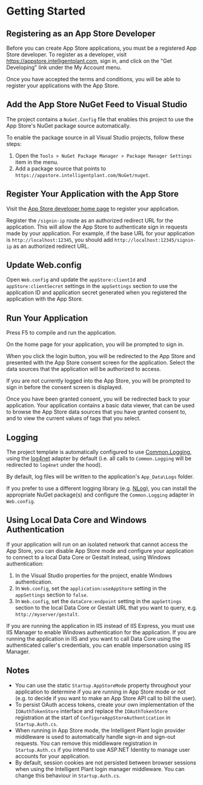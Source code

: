 ﻿# Getting Started

## Registering as an App Store Developer

Before you can create App Store applications, you must be a registered App Store developer.  To register as a developer, visit https://appstore.intelligentplant.com, sign in, and click on the "Get Developing" link under the My Account menu.

Once you have accepted the terms and conditions, you will be able to register your applications with the App Store.

## Add the App Store NuGet Feed to Visual Studio

The project contains a `NuGet.Config` file that enables this project to use the App Store's NuGet package source automatically.

To enable the package source in all Visual Studio projects, follow these steps:

1. Open the `Tools > NuGet Package Manager > Package Manager Settings` item in the menu.
2. Add a package source that points to `https://appstore.intelligentplant.com/NuGet/nuget`. 

## Register Your Application with the App Store

Visit the [App Store developer home page](https://appstore.intelligentplant.com/Developer/Home) to register your application.

Register the `/signin-ip` route as an authorized redirect URL for the application.  This will allow the App Store to authenticate sign in requests made by your application.  For example, if the base URL for your application is `http://localhost:12345`, you should add `http://localhost:12345/signin-ip` as an authorized redirect URL.

## Update Web.config

Open `Web.config` and update the `appStore:clientId` and `appStore:clientSecret` settings in the `appSettings` section to use the application ID and application secret generated when you registered the application with the App Store.

## Run Your Application

Press F5 to compile and run the application.  

On the home page for your application, you will be prompted to sign in.

When you click the login button, you will be redirected to the App Store and presented with the App Store consent screen for the application.  Select the data sources that the application will be authorized to access.

If you are not currently logged into the App Store, you will be prompted to sign in before the consent screen is displayed.

Once you have been granted consent, you will be redirected back to your application.  Your application contains a basic data viewer, that can be used to browse the App Store data sources that you have granted consent to, and to view the current values of tags that you select.

## Logging

The project template is automatically configured to use [Common.Logging](http://net-commons.github.io/common-logging/), using the [log4net](https://logging.apache.org/log4net/) adapter by default (i.e. all calls to `Common.Logging` will be redirected to `log4net` under the hood).  

By default, log files will be written to the application's `App_Data\Logs` folder.

If you prefer to use a different logging library (e.g. [NLog](http://nlog-project.org/)), you can install the appropriate NuGet package(s) and configure the `Common.Logging` adapter in `Web.config`.

## Using Local Data Core and Windows Authentication

If your application will run on an isolated network that cannot access the App Store, you can disable App Store mode and configure your application to connect to a local Data Core or Gestalt instead, using Windows authentication:

1. In the Visual Studio properties for the project, enable Windows authentication.
2. In `Web.config`, set the `application:useAppStore` setting in the `appSettings` section to `false`.
3. In `Web.config`, set the `dataCore:endpoint` setting in the `appSettings` section to the local Data Core or Gestalt URL that you want to query, e.g. `http://myserver/gestalt`.

If you are running the application in IIS instead of IIS Express, you must use IIS Manager to enable Windows authentication for the application.  If you are running the application in IIS and you want to call Data Core using the authenticated caller's credentials, you can enable impersonation using IIS Manager.

## Notes

* You can use the static `Startup.AppStoreMode` property throughout your application to determine if you are running in App Store mode or not (e.g. to decide if you want to make an App Store API call to bill the user).
* To persist OAuth access tokens, create your own implementation of the `IOAuthTokenStore` interface and replace the `IOAuthTokenStore` registration at the start of `ConfigureAppStoreAuthentication` in `Startup.Auth.cs`.
* When running in App Store mode, the Intelligent Plant login provider middleware is used to automatically handle sign-in and sign-out requests.  You can remove this middleware registration in `Startup.Auth.cs` if you intend to use ASP.NET Identity to manage user accounts for your application.
* By default, session cookies are not persisted between browser sessions when using the Intelligent Plant login manager middleware.  You can change this behaviour in `Startup.Auth.cs`.